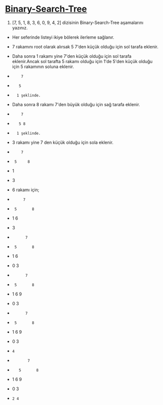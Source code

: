 # [Binary-Search-Tree](www.patika.dev)
1. [7, 5, 1, 8, 3, 6, 0, 9, 4, 2] dizisinin Binary-Search-Tree aşamalarını yazınız.
- Her seferinde listeyi ikiye bölerek ilerleme sağlanır. 
- 7 rakamını root olarak alırsak 5 7'den küçük olduğu için sol tarafa eklenir.
- Daha sonra 1 rakamı yine 7'den küçük olduğu için sol tarafa eklenir.Ancak sol tarafta 5 rakamı olduğu için 1'de 5'den küçük olduğu için 5 rakamının soluna eklenir.
-         7
-        5
-       1 şeklinde.
- Daha sonra 8 rakamı 7'den büyük olduğu için sağ tarafa eklenir.
-         7
-        5 8
-       1 şeklinde.
- 3 rakamı yine 7 den küçük olduğu için sola eklenir.
-         7
-      5     8
-   1
-    3 
  
- 6 rakamı için;
-          7
-      5       8
-   1    6 
-    3
   
-           7
-      5       8
-   1    6 
- 0  3  

-           7
-      5       8
-   1    6       9
- 0  3 
  
-           7
-      5       8
-   1    6       9
- 0  3 
-     4
  
-            7
-        5       8
-   1      6       9
- 0    3 
-     2 4
  